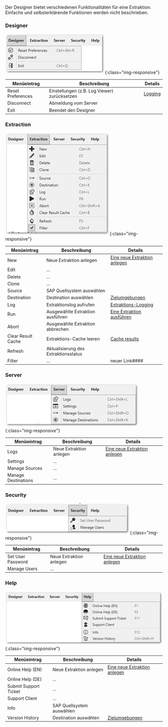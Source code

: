 Der Designer bietet verschiedenen Funktionalitäten für eine Extraktion. Einfache und selbsterklärende Funktionen werden nicht beschrieben. 

### Designer

![menueleiste_designer](/img/content/xu/menueleiste_designer.png){:class="img-responsive"}

Menüeintrag |Beschreibung | Details
------------ |------------ | -------------
Reset Preferences  | Einstellungen (z.B. Log Viewer) zurücksetzen | [Logging](../logging)
Disconnect | Abmeldung vom Server | <!---->
Exit | Beendet den Designer | <!---->

### Extraction

![menueleiste_extraction](/img/content/xu/menueleiste_extraction.png){:class="img-responsive"}


Menüeintrag |Beschreibung | Details
------------ |------------ | -------------
New  | Neue Extraktion anlegen | [Eine neue Extraktion anlegen](../erste-schritte-mit-table/eine-neue-extraktion-anlegen)
Edit | ... | <!---->
Delete | ... | <!---->
Clone | ... | <!---->
Source | SAP Quellsystem auswählen | <!---->
Destination | Destination auswählen | [Zielumgebungen](../xu-zielumgebungen)
Log | Extraktionslog aufrufen | [Extraktions-Logging](/logging/extraktion-logging)
Run  | Ausgewählte Extraktion ausführen | [Eine Extraktion ausführen](../erste-schritte-mit-table/eine-extraktion-ausfuehren)
Abort | Ausgewählte Extraktion abbrechen | <!---->
Clear Result Cache | Extraktions-Cache leeren | [Cache results](../table/general-settings#misc-tab)
Refresh | Aktualisierung des Extraktionsstatus | <!---->
Filter | ... | neuer Link####

### Server

![menueleiste_server](/img/content/xu/menueleiste_server.png){:class="img-responsive"}

Menüeintrag |Beschreibung | Details
------------ |------------ | -------------
Logs  | Neue Extraktion anlegen | [Eine neue Extraktion anlegen](../erste-schritte-mit-table/eine-neue-extraktion-anlegen)
Settings | ... | <!---->
Manage Sources | ... | <!---->
Manage Destinations | ... | <!---->

### Security

![menueleiste_security](/img/content/xu/menueleiste_security.png){:class="img-responsive"}

Menüeintrag |Beschreibung | Details
------------ |------------ | -------------
Set User Password  | Neue Extraktion anlegen | [Eine neue Extraktion anlegen](../erste-schritte-mit-table/eine-neue-extraktion-anlegen)
Manage Users | ... | <!---->

### Help

![menueleiste_help](/img/content/xu/menueleiste_help.png){:class="img-responsive"}

Menüeintrag |Beschreibung | Details
------------ |------------ | -------------
Online Help (EN) | Neue Extraktion anlegen | [Eine neue Extraktion anlegen](../erste-schritte-mit-table/eine-neue-extraktion-anlegen)
Online Help (DE) | ... | <!---->
Submit Support Ticket | ... | <!---->
Support Client | ... | <!---->
Info | SAP Quellsystem auswählen | <!---->
Version History | Destination auswählen | [Zielumgebungen](../xu-zielumgebungen)



